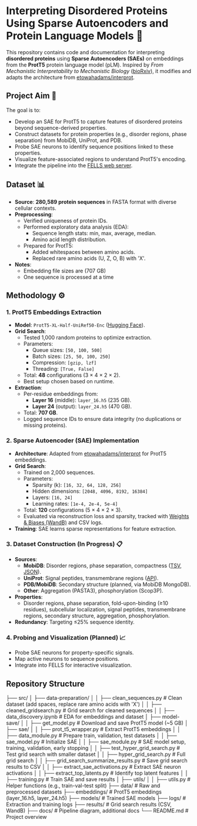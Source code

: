 # Interpreting Disordered Proteins Using Sparse Autoencoders and Protein Language Models 🧬

This repository contains code and documentation for interpreting **disordered proteins** using **Sparse Autoencoders (SAEs)** on embeddings from the **ProtT5** protein language model (pLM). Inspired by *From Mechanistic Interpretability to Mechanistic Biology* ([bioRxiv](https://www.biorxiv.org/content/10.1101/2024.08.27.609883v1)), it modifies and adapts the architecture from [etowahadams/interprot](https://github.com/etowahadams/interprot). 

## Project Aim 🎯
The goal is to:
- Develop an SAE for ProtT5 to capture features of disordered proteins beyond sequence-derived properties.
- Construct datasets for protein properties (e.g., disorder regions, phase separation) from MobiDB, UniProt, and PDB.
- Probe SAE neurons to identify sequence positions linked to these properties.
- Visualize feature-associated regions to understand ProtT5's encoding.
- Integrate the pipeline into the [FELLS web server](https://fells.org/).

## Dataset 📊
- **Source**: **280,589 protein sequences** in FASTA format with diverse cellular contexts.
- **Preprocessing**:
  - Verified uniqueness of protein IDs.
  - Performed exploratory data analysis (EDA):
    - Sequence length stats: min, max, average, median.
    - Amino acid length distribution.
  - Prepared for ProtT5:
    - Added whitespaces between amino acids.
    - Replaced rare amino acids (U, Z, O, B) with 'X'.
- **Notes**:
    -  Embedding file sizes are  (707 GB)
    -  One sequence is processed at a time
## Methodology ⚙️

### 1. ProtT5 Embeddings Extraction
- **Model**: `ProtT5-XL-Half-UniRef50-Enc` ([Hugging Face](https://huggingface.co/Rostlab/prot_t5_xl_half_uniref50-enc)).
- **Grid Search**:
  - Tested 1,000 random proteins to optimize extraction.
  - Parameters:
    - Queue sizes: `[50, 100, 500]`
    - Batch sizes: `[25, 50, 100, 250]`
    - Compression: `[gzip, lzf]`
    - Threading: `[True, False]`
  - Total: **48** configurations (3 × 4 × 2 × 2).
  - Best setup chosen based on runtime.
- **Extraction**:
  - Per-residue embeddings from:
    - **Layer 16** (middle): `layer_16.h5` (235 GB).
    - **Layer 24** (output): `layer_24.h5` (470 GB).
  - Total: **707 GB**.
  - Logged sequence IDs to ensure data integrity (no duplications or missing proteins).

### 2. Sparse Autoencoder (SAE) Implementation
- **Architecture**: Adapted from [etowahadams/interprot](https://github.com/etowahadams/interprot) for ProtT5 embeddings.
- **Grid Search**:
  - Trained on 2,000 sequences.
  - Parameters:
    - Sparsity (k): `[16, 32, 64, 128, 256]`
    - Hidden dimensions: `[2048, 4096, 8192, 16384]`
    - Layers: `[16, 24]`
    - Learning rates: `[1e-4, 2e-4, 5e-4]`
  - Total: **120** configurations (5 × 4 × 2 × 3).
  - Evaluated via reconstruction loss and sparsity, tracked with [Weights & Biases (WandB)](https://wandb.ai/) and CSV logs.
- **Training**: SAE learns sparse representations for feature extraction.

### 3. Dataset Construction (In Progress) 📋
- **Sources**:
  - **MobiDB**: Disorder regions, phase separation, compactness ([TSV](https://mobidb.org/api/download?acc=P04637&format=tsv), [JSON](https://mobidb.org/)).
  - **UniProt**: Signal peptides, transmembrane regions ([API](https://rest.uniprot.org/)).
  - **PDB/MobiDB**: Secondary structure (planned, via MobiDB MongoDB).
  - **Other**: Aggregation (PASTA3), phosphorylation (Scop3P).
- **Properties**:
  - Disorder regions, phase separation, fold-upon-binding (≥10 residues), subcellular localization, signal peptides, transmembrane regions, secondary structure, aggregation, phosphorylation.
- **Redundancy**: Targeting ≤25% sequence identity.

### 4. Probing and Visualization (Planned) 📈
- Probe SAE neurons for property-specific signals.
- Map active neurons to sequence positions.
- Integrate into FELLS for interactive visualization.

## Repository Structure

├── src/
│   ├── data-preparation/
│   │   ├── clean_sequences.py              # Clean dataset (add spaces, replace rare amino acids with 'X')
│   │   ├── cleaned_gridsearch.py           # Grid search for cleaned sequences
│   │   ├── data_discovery.ipynb            # EDA for embeddings and dataset
│   ├── model-save/
│   │   ├── get_model.py                   # Download and save ProtT5 model (~5 GB)
│   ├── sae/
│   │   ├── prot_t5_wrapper.py             # Extract ProtT5 embeddings
│   │   ├── data_module.py                 # Prepare train, validation, test datasets
│   │   ├── sae_model.py                   # Initialize SAE
│   │   ├── sae_module.py                  # SAE model setup, training, validation, early stopping
│   │   ├── test_hyper_grid_search.py      # Test grid search with smaller dataset
│   │   ├── hyper_grid_search.py           # Full grid search
│   │   ├── grid_search_summarize_results.py # Save grid search results to CSV
│   │   ├── extract_sae_activations.py     # Extract SAE neuron activations
│   │   ├── extract_top_latents.py         # Identify top latent features
│   │   ├── training.py                    # Train SAE and save results
│   ├── utils/
│   │   ├── utils.py                       # Helper functions (e.g., train-val-test split)
├── data/                   # Raw and preprocessed datasets
├── embeddings/             # ProtT5 embeddings (layer_16.h5, layer_24.h5)
├── models/                 # Trained SAE models
├── logs/                   # Extraction and training logs
├── results/                # Grid search results (CSV, WandB)
├── docs/                   # Pipeline diagram, additional docs
└── README.md               # Project overview




